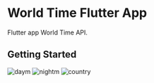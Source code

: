 # World Time Flutter App

Flutter app World Time API.

## Getting Started

![daym](https://user-images.githubusercontent.com/33843231/86006141-5b8a9d80-ba37-11ea-8bdc-7a074f4dd670.png)
![nightm](https://user-images.githubusercontent.com/33843231/86006121-57f71680-ba37-11ea-9409-38a8e3b4a8ee.png)
![country](https://user-images.githubusercontent.com/33843231/86006144-5d546100-ba37-11ea-9853-35310f486855.png)
